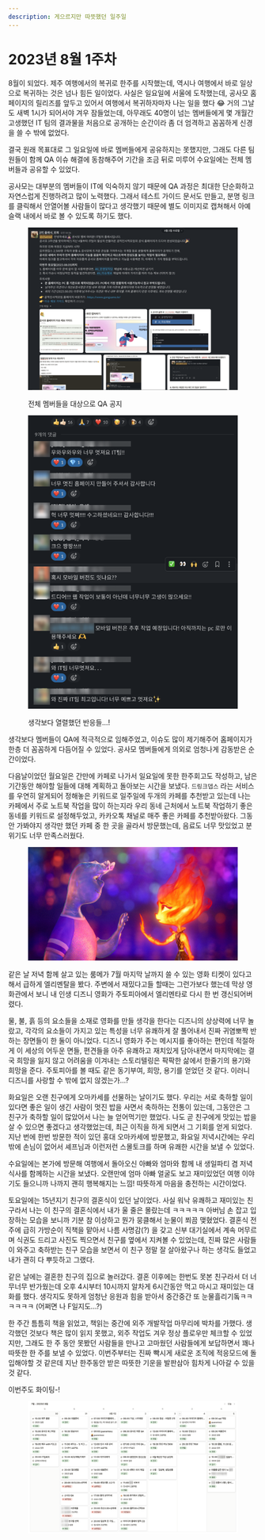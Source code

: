 ```yaml
---
description: 게으르지만 따뜻했던 일주일
---
```


# 2023년 8월 1주차

8월이 되었다. 제주 여행에서의 복귀로 한주를 시작했는데, 역시나 여행에서 바로 일상으로 복귀하는 것은 넘나 힘든 일이었다. 사실은 일요일에 서울에 도착했는데, 공사모 홈페이지의 릴리즈를 앞두고 있어서 여행에서 복귀하자마자 나는 일을 했다 😂 거의 그날도 새벽 1시가 되어서야 겨우 잠들었는데, 아무래도 40명이 넘는 멤버들에게 몇 개월간 고생했던 IT 팀의 결과물을 처음으로 공개하는 순간이라 좀 더 엄격하고 꼼꼼하게 신경을 쓸 수 밖에 없었다.&#x20;

결국 원래 목표대로 그 일요일에 바로 멤버들에게 공유하지는 못했지만, 그래도 다른 팀원들이 함께 QA 이슈 해결에 동참해주어 기간을 조금 뒤로 미루어 수요일에는 전체 멤버들과 공유할 수 있었다.&#x20;

공사모는 대부분의 멤버들이 IT에 익숙하지 않기 때문에 QA 과정은 최대한 단순화하고 자연스럽게 진행하려고 많이 노력했다. 그래서 테스트 가이드 문서도 만들고, 분명 링크를 클릭해서 안열어볼 사람들이 많다고 생각했기 때문에 별도 이미지로 캡쳐해서 아예 슬랙 내에서 바로 볼 수 있도록 하기도 했다.  &#x20;

<figure><img src="../../../.gitbook/assets/image (1).png" alt=""><figcaption><p>전체 멤버들을 대상으로 QA 공지</p></figcaption></figure>

<figure><img src="../../../.gitbook/assets/Group 39 (1) (1).png" alt="" width="424"><figcaption><p>생각보다 열렬했던 반응들...!</p></figcaption></figure>

생각보다 멤버들이 QA에 적극적으로 임해주었고, 이슈도 많이 제기해주어 홈페이지가 한층 더 꼼꼼하게 다듬어질 수 있었다. 공사모 멤버들에게 의외로 엄청나게 감동받은 순간이었다.&#x20;



다음날이었던 월요일은 간만에 카페로 나가서 일요일에 못한 한주회고도 작성하고, 남은 기간동안 해야할 일들에 대해 계획하고 돌아보는 시간을 보냈다. `드링크뎁스` 라는 서비스를 우연히 알게되어 정해놓은 키워드로 일주일에 두개의 카페를 추천받고 있는데 나는 카페에서 주로 노트북 작업을 많이 하는지라 우리 동네 근처에서 노트북 작업하기 좋은 동네를 키워드로 설정해두었고, 카카오톡 채널로 매주 좋은 카페를 추천받아왔다. 그동안 가봐야지 생각만 했던 카페 중 한 곳을 골라서 방문했는데, 음료도 너무 맛있었고 분위기도 너무 만족스러웠다. &#x20;

<figure><img src="../../../.gitbook/assets/image (1) (1).png" alt=""><figcaption></figcaption></figure>

같은 날 저녁 함께 살고 있는 룸메가 7월 마지막 날까지 쓸 수 있는 영화 티켓이 있다고 해서 급하게 엘리멘탈을 봤다. 주변에서 재밌다고들 할때는 그런가보다 했는데 막상 영화관에서 보니 내 인생 디즈니 영화가 주토피아에서 엘리멘타로 다시 한 번 갱신되어버렸다.&#x20;

물, 불, 흙 등의 요소들을 소재로 영화를 만들 생각을 한다는 디즈니의 상상력에 너무 놀랐고, 각각의 요소들이 가지고 있는 특성을 너무 유쾌하게 잘 풀어내서 진짜 귀염뽀짝 반하는 장면들이 한 둘이 아니었다. 디즈니 영화가 주는 메시지를 좋아하는 편인데 적절하게 이 세상의 어두운 면들, 편견들을 아주 유쾌하고 재치있게 담아내면서 마지막에는 결국 희망을 잃지 않고 어려움을 이겨내는 스토리텔링은 팍팍한 삶에서 한줄기의 용기와 희망을 준다. 주토피아를 볼 때도 같은 동기부여, 희망, 용기를 얻었던 것 같다. 이러니 디즈니를 사랑할 수 밖에 없지 않겠는가...?&#x20;

화요일은 오랜 친구에게 오마카세를 선물하는 날이기도 했다. 우리는 서로 축하할 일이 있다면 좋은 일이 생긴 사람이 멋진 밥을 사면서 축하하는 전통이 있는데, 그동안은 그 친구가 축하할 일이 많았어서 나는 늘 얻어먹기만 했었다. 나도 곧 친구에게 맛있는 밥을 살 수 있으면 좋겠다고 생각했었는데, 최근 이직을 하게 되면서 그 기회를 얻게 되었다. 지난 번에 한번 방문한 적이 있던 홍대 오마카세에 방문했고, 화요일 저녁시간에는 우리밖에 손님이 없어서 셰프님과 이런저런 스몰토크를 하며 유쾌한 시간을 보낼 수 있었다.&#x20;

수요일에는 본가에 방문해 여행에서 돌아오신 아빠와 엄마와 함께 내 생일파티 겸 저녁식사를 함께하는 시간을 보냈다. 오랜만에 엄마 아빠 얼굴도 보고 재미있었던 여행 이야기도 들으니까 나까지 괜히 행복해지는 느낌! 따뜻하게 마음을 충전하는 시간이었다.&#x20;

토요일에는 15년지기 친구의 결혼식이 있던 날이었다. 사실 워낙 유쾌하고 재미있는 친구라서 나는 이 친구의 결혼식에서 내가 울 줄은 몰랐는데 ㅋㅋㅋㅋㅋ 아버님 손 잡고 입장하는 모습을 보니까 기분 참 이상하고 뭔가 뭉클해서 눈물이 쬐끔 맺혔었다. 결혼식 전주에 급히 가방순이 직책을 맡아서 나름 사명감(?) 을 갖고 신부 대기실에서 계속 머무르며 식권도 드리고 사진도 찍으면서 친구를 옆에서 지켜볼 수 있었는데, 진짜 많은 사람들이 와주고 축하받는 친구 모습을 보면서 이 친구 정말 잘 살아왔구나 하는 생각도 들었고 내가 괜히 다 뿌듯하고 그랬다.&#x20;

같은 날에는 결혼한 친구의 집으로 놀러갔다. 결혼 이후에는 한번도 못본 친구라서 더 너무너무 반가웠는데 오후 4시부터 10시까지 알차게 6시간동안 먹고 마시고 재미있는 대화를 했다. 생각지도 못하게 엄청난 응원과 힘을 받아서 중간중간 또 눈물흘리기돜ㅋㅋㅋㅋㅋㅋ (어쩌면 나 F일지도...?)&#x20;

한 주간 틈틈히 책을 읽었고, 책읽는 중간에 외주 개발작업 마무리에 박차를 가했다. 생각했던 것보다 책은 많이 읽지 못했고, 외주 작업도 겨우 정상 플로우만 체크할 수 있었지만, 그래도 한 주 동안 못봤던 사람들을 만나고 고마웠던 사람들에게 보답하면서 꽤나 따뜻한 한 주를 보낼 수 있었다. 이번주부터는 진짜 빡시게 새로운 조직에 적응모드에 돌입해야할 것 같은데 지난 한주동안 받은 따뜻한 기운을 발판삼아 힘차게 나아갈 수 있을 것 같다.&#x20;

이번주도 화이팅-!&#x20;



<figure><img src="../../../.gitbook/assets/Group 38.png" alt=""><figcaption></figcaption></figure>
